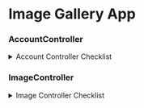 # Image Gallery App


### AccountController
<details> <summary> Account Controller Checklist </summary>

- [ ] Login (POST)
- [ ] Logout (POST)
- [ ] forgotPassword (POST)
- [ ] updateProfile (POST)
- [ ] viewProfile (GET)
- [ ] changePassword (POST)
- [ ] verifyEmail (GET)

</details>

### ImageController
<details> <summary>Image Controller Checklist</summary>

<details> 
		<summary>
	- 	[ ] Upload Image  
		</summary>

	- [ ] Compress image
	- [ ] Convert image
<details>

</details>

